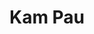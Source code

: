 <!DOCTYPE html>
<html>

<head>
  <meta charset="UTF-8">
</head>
  
<body>
  <h1>Kam Pau</h1>
</body>

</html>

